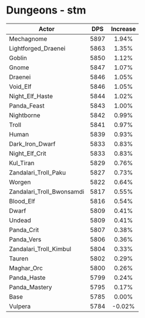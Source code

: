 # Dungeons - stm
| Actor | DPS | Increase |
|---|:---:|:---:|
|Mechagnome|5897|1.94%|
|Lightforged_Draenei|5863|1.35%|
|Goblin|5850|1.12%|
|Gnome|5847|1.07%|
|Draenei|5846|1.05%|
|Void_Elf|5846|1.05%|
|Night_Elf_Haste|5844|1.02%|
|Panda_Feast|5843|1.00%|
|Nightborne|5842|0.99%|
|Troll|5841|0.97%|
|Human|5839|0.93%|
|Dark_Iron_Dwarf|5833|0.83%|
|Night_Elf_Crit|5833|0.83%|
|Kul_Tiran|5829|0.76%|
|Zandalari_Troll_Paku|5827|0.73%|
|Worgen|5822|0.64%|
|Zandalari_Troll_Bwonsamdi|5817|0.55%|
|Blood_Elf|5816|0.54%|
|Dwarf|5809|0.41%|
|Undead|5809|0.41%|
|Panda_Crit|5807|0.38%|
|Panda_Vers|5806|0.36%|
|Zandalari_Troll_Kimbul|5804|0.33%|
|Tauren|5802|0.29%|
|Maghar_Orc|5800|0.26%|
|Panda_Haste|5799|0.24%|
|Panda_Mastery|5795|0.17%|
|Base|5785|0.00%|
|Vulpera|5784|-0.02%|

